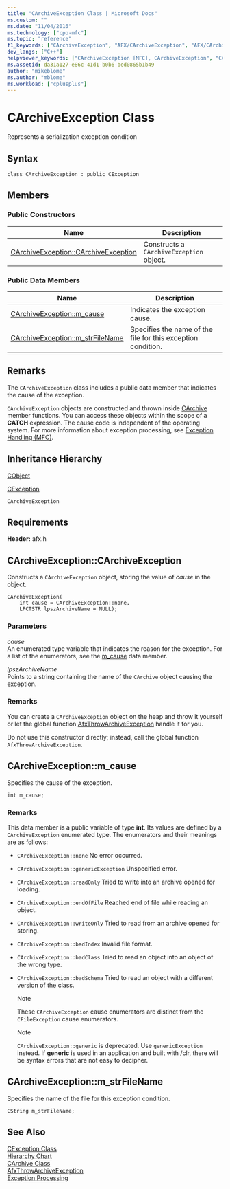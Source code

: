 ```yaml
---
title: "CArchiveException Class | Microsoft Docs"
ms.custom: ""
ms.date: "11/04/2016"
ms.technology: ["cpp-mfc"]
ms.topic: "reference"
f1_keywords: ["CArchiveException", "AFX/CArchiveException", "AFX/CArchiveException::CArchiveException", "AFX/CArchiveException::m_cause", "AFX/CArchiveException::m_strFileName"]
dev_langs: ["C++"]
helpviewer_keywords: ["CArchiveException [MFC], CArchiveException", "CArchiveException [MFC], m_cause", "CArchiveException [MFC], m_strFileName"]
ms.assetid: da31a127-e86c-41d1-b0b6-bed0865b1b49
author: "mikeblome"
ms.author: "mblome"
ms.workload: ["cplusplus"]
---
```

# CArchiveException Class

Represents a serialization exception condition

## Syntax

```
class CArchiveException : public CException
```

## Members

### Public Constructors

|Name|Description|
|----------|-----------------|
|[CArchiveException::CArchiveException](#carchiveexception)|Constructs a `CArchiveException` object.|

### Public Data Members

|Name|Description|
|----------|-----------------|
|[CArchiveException::m_cause](#m_cause)|Indicates the exception cause.|
|[CArchiveException::m_strFileName](#m_strfilename)|Specifies the name of the file for this exception condition.|

## Remarks

The `CArchiveException` class includes a public data member that indicates the cause of the exception.

`CArchiveException` objects are constructed and thrown inside [CArchive](../../mfc/reference/carchive-class.md) member functions. You can access these objects within the scope of a **CATCH** expression. The cause code is independent of the operating system. For more information about exception processing, see [Exception Handling (MFC)](../../mfc/exception-handling-in-mfc.md).

## Inheritance Hierarchy

[CObject](../../mfc/reference/cobject-class.md)

[CException](../../mfc/reference/cexception-class.md)

`CArchiveException`

## Requirements

**Header:** afx.h

##  <a name="carchiveexception"></a>  CArchiveException::CArchiveException

Constructs a `CArchiveException` object, storing the value of *cause* in the object.

```
CArchiveException(
    int cause = CArchiveException::none,
    LPCTSTR lpszArchiveName = NULL);
```

### Parameters

*cause*<br/>
An enumerated type variable that indicates the reason for the exception. For a list of the enumerators, see the [m_cause](#m_cause) data member.

*lpszArchiveName*<br/>
Points to a string containing the name of the `CArchive` object causing the exception.

### Remarks

You can create a `CArchiveException` object on the heap and throw it yourself or let the global function [AfxThrowArchiveException](../../mfc/reference/exception-processing.md#afxthrowarchiveexception) handle it for you.

Do not use this constructor directly; instead, call the global function `AfxThrowArchiveException`.

##  <a name="m_cause"></a>  CArchiveException::m_cause

Specifies the cause of the exception.

```
int m_cause;
```

### Remarks

This data member is a public variable of type **int**. Its values are defined by a `CArchiveException` enumerated type. The enumerators and their meanings are as follows:

- `CArchiveException::none` No error occurred.

- `CArchiveException::genericException` Unspecified error.

- `CArchiveException::readOnly` Tried to write into an archive opened for loading.

- `CArchiveException::endOfFile` Reached end of file while reading an object.

- `CArchiveException::writeOnly` Tried to read from an archive opened for storing.

- `CArchiveException::badIndex` Invalid file format.

- `CArchiveException::badClass` Tried to read an object into an object of the wrong type.

- `CArchiveException::badSchema` Tried to read an object with a different version of the class.

    > [!NOTE]
    >  These `CArchiveException` cause enumerators are distinct from the `CFileException` cause enumerators.

    > [!NOTE]
    > `CArchiveException::generic` is deprecated. Use `genericException` instead. If **generic** is used in an application and built with /clr, there will be syntax errors that are not easy to decipher.

##  <a name="m_strfilename"></a>  CArchiveException::m_strFileName

Specifies the name of the file for this exception condition.

```
CString m_strFileName;
```

## See Also

[CException Class](../../mfc/reference/cexception-class.md)<br/>
[Hierarchy Chart](../../mfc/hierarchy-chart.md)<br/>
[CArchive Class](../../mfc/reference/carchive-class.md)<br/>
[AfxThrowArchiveException](../../mfc/reference/exception-processing.md#afxthrowarchiveexception)<br/>
[Exception Processing](../../mfc/reference/exception-processing.md)

